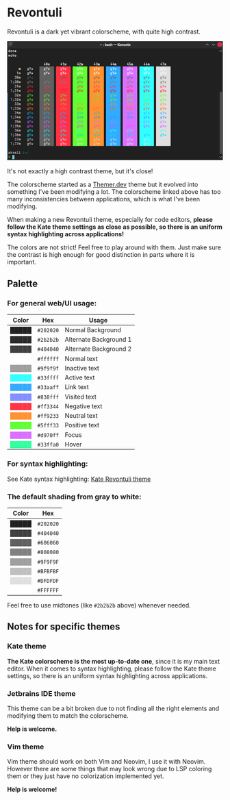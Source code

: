 # Revontuli

Revontuli is a dark yet vibrant colorscheme, with quite high contrast. 

![Revontuli palette in Konsole](example.png)

It's not exactly a high contrast theme, but it's close!

The colorscheme started as a [Themer.dev](https://themer.dev/?colors.dark.accent0=%23ff3344&colors.dark.accent1=%2333ffa0&colors.dark.accent2=%23ff9233&colors.dark.accent3=%235fff33&colors.dark.accent4=%2333ffff&colors.dark.accent5=%2333aaff&colors.dark.accent6=%23838fff&colors.dark.accent7=%23D970FF&colors.dark.shade0=%23202020&colors.dark.shade1=%23303030&colors.dark.shade2=%23404040&colors.dark.shade3=%23505050&colors.dark.shade4=%23606060&colors.dark.shade5=%23707070&colors.dark.shade6=%23E0DCE0&colors.dark.shade7=%23FFFFFF&colors.light.accent0=%23ff3344&colors.light.accent1=%2333ffa0&colors.light.accent2=%23ff9233&colors.light.accent3=%235fff33&colors.light.accent4=%2333ffff&colors.light.accent5=%2333aaff&colors.light.accent6=%23838fff&colors.light.accent7=%23D970FF&colors.light.shade0=%23f2f2f2&colors.light.shade1=%23E0DCE0&colors.light.shade2=%23C1BCC2&colors.light.shade3=%23A29DA3&colors.light.shade4=%23847E85&colors.light.shade5=%23656066&colors.light.shade6=%23474247&colors.light.shade7=%23000000&activeColorSet=dark&calculateIntermediaryShades.dark=true&calculateIntermediaryShades.light=true) theme but it evolved into something I've been modifying a lot.
The colorscheme linked above has too many inconsistencies between applications, which is what I've been modifying.

When making a new Revontuli theme, especially for code editors,
**please follow the Kate theme settings as close as possible, so
there is an uniform syntax highlighting across applications!**

The colors are not strict! Feel free to play around with them. Just make sure the contrast is high enough for good
distinction in parts where it is important.

## Palette

### For general web/UI usage:

| Color                                    | Hex       | Usage                |
| ---------------------------------------- | --------- | -------------------- |
| <span style="color:#202020">█████</span> | `#202020` | Normal Background    |
| <span style="color:#2b2b2b">█████</span> | `#2b2b2b` | Alternate Background 1 |
| <span style="color:#404040">█████</span> | `#404040` | Alternate Background 2 |
| <span style="color:#ffffff">█████</span> | `#ffffff` | Normal text          |
| <span style="color:#9f9f9f">█████</span> | `#9f9f9f` | Inactive text        |
| <span style="color:#33ffff">█████</span> | `#33ffff` | Active text          |
| <span style="color:#33aaff">█████</span> | `#33aaff` | Link text            |
| <span style="color:#838fff">█████</span> | `#838fff` | Visited text         |
| <span style="color:#ff3344">█████</span> | `#ff3344` | Negative text        |
| <span style="color:#ff9233">█████</span> | `#ff9233` | Neutral text         |
| <span style="color:#5fff33">█████</span> | `#5fff33` | Positive text        |
| <span style="color:#d970ff">█████</span> | `#d970ff` | Focus                |
| <span style="color:#33ffa0">█████</span> | `#33ffa0` | Hover                |

### For syntax highlighting:

See Kate syntax highlighting: [Kate Revontuli theme](Kate/revontuli.theme)

### The default shading from gray to white:

| Color                                    | Hex       |
| ---------------------------------------- | --------- |
| <span style="color:#202020">█████</span> | `#202020` |
| <span style="color:#404040">█████</span> | `#404040` |
| <span style="color:#606060">█████</span> | `#606060` |
| <span style="color:#808080">█████</span> | `#808080` |
| <span style="color:#9F9F9F">█████</span> | `#9F9F9F` |
| <span style="color:#BFBFBF">█████</span> | `#BFBFBF` |
| <span style="color:#DFDFDF">█████</span> | `#DFDFDF` |
| <span style="color:#FFFFFF">█████</span> | `#FFFFFF` |

Feel free to use midtones (like `#2b2b2b` above) whenever needed.

## Notes for specific themes

### Kate theme

**The Kate colorscheme is the most up-to-date one**, since it is my main text editor.
When it comes to syntax highlighting, please follow the Kate theme settings, so
there is an uniform syntax highlighting across applications.

### Jetbrains IDE theme
This theme can be a bit broken due to not finding
all the right elements and modifying them to match the colorscheme.

**Help is welcome.**

### Vim theme

Vim theme should work on both Vim and Neovim, I use it with Neovim.
However there are some things that may look wrong due to LSP coloring them or they just have no
colorization implemented yet.

**Help is welcome!**